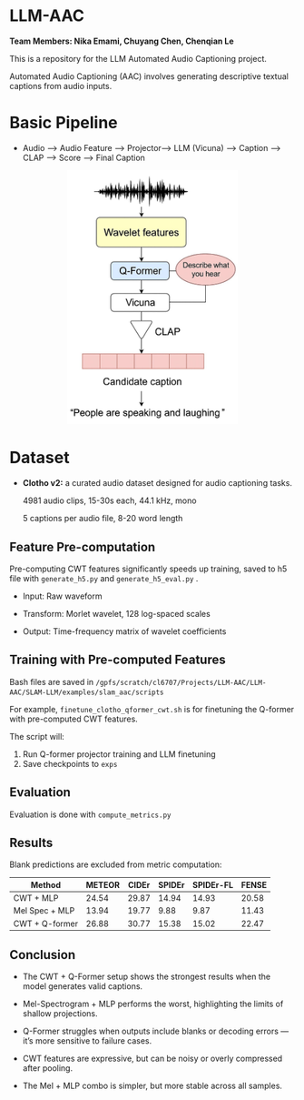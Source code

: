 # LLM-AAC

**Team Members: Nika Emami, Chuyang Chen, Chenqian Le**

This is a repository for the LLM Automated Audio Captioning project.

Automated Audio Captioning (AAC) involves generating descriptive textual captions from audio inputs.


# Basic Pipeline

- Audio --> Audio Feature --> Projector--> LLM (Vicuna) --> Caption --> CLAP --> Score --> Final Caption
<p align="center">
  <img src="1.png" width="300"/>
</p>

# Dataset
- **Clotho v2:** a curated audio dataset designed for audio captioning tasks.
  
  4981 audio clips, 15-30s each, 44.1 kHz, mono
  
  5 captions per audio file, 8-20 word length

## Feature Pre-computation
Pre-computing CWT features significantly speeds up training, saved to h5 file with `generate_h5.py` and `generate_h5_eval.py` .

- Input: Raw waveform

- Transform: Morlet wavelet, 128 log-spaced scales

- Output: Time-frequency matrix of wavelet coefficients

## Training with Pre-computed Features
Bash files are saved in `/gpfs/scratch/cl6707/Projects/LLM-AAC/LLM-AAC/SLAM-LLM/examples/slam_aac/scripts`

For example, `finetune_clotho_qformer_cwt.sh` is for finetuning the Q-former with pre-computed CWT features.

The script will:
1. Run Q-former projector training and LLM finetuning
2. Save checkpoints to `exps`

## Evaluation

Evaluation is done with `compute_metrics.py`

## Results
Blank predictions are excluded from metric computation:

| Method | METEOR | CIDEr | SPIDEr | SPIDEr-FL | FENSE |
|--------|---------|--------|---------|------------|--------|
| CWT + MLP | 24.54 | 29.87 | 14.94 | 14.93 | 20.58 |
| Mel Spec + MLP | 13.94 | 19.77 | 9.88 | 9.87 | 11.43 |
| CWT + Q-former | 26.88 | 30.77 | 15.38 | 15.02 | 22.47 |


## Conclusion

- The CWT + Q-Former setup shows the strongest results when the model generates valid captions.

- Mel-Spectrogram + MLP performs the worst, highlighting the limits of shallow projections.

- Q-Former struggles when outputs include blanks or decoding errors — it’s more sensitive to failure cases.

- CWT features are expressive, but can be noisy or overly compressed after pooling.

- The Mel + MLP combo is simpler, but more stable across all samples.

